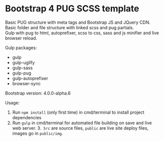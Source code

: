 # Bootstrap 4 PUG SCSS template

Basic PUG structure with meta tags and Bootstrap JS and JQuery CDN.  
Basic folder and file structure with linked scss and pug partials.  
Gulp with pug to html, autoprefixer, scss to css, sass and js minifier and live browser reload.  


Gulp packages:
* gulp
* gulp-uglify
* gulp-sass
* gulp-pug
* gulp-autoprefixer
* browser-sync


Bootstrap version: 4.0.0-alpha.6


Usage:
1. Run `npm install` (only first time) in cmd/terminal to install project dependencies
2. Run `gulp` in cmd/terminal for automated file building on save and live web server.
3.` Src` are source files, `public` are live site deploy files, images go in `public/img`.
